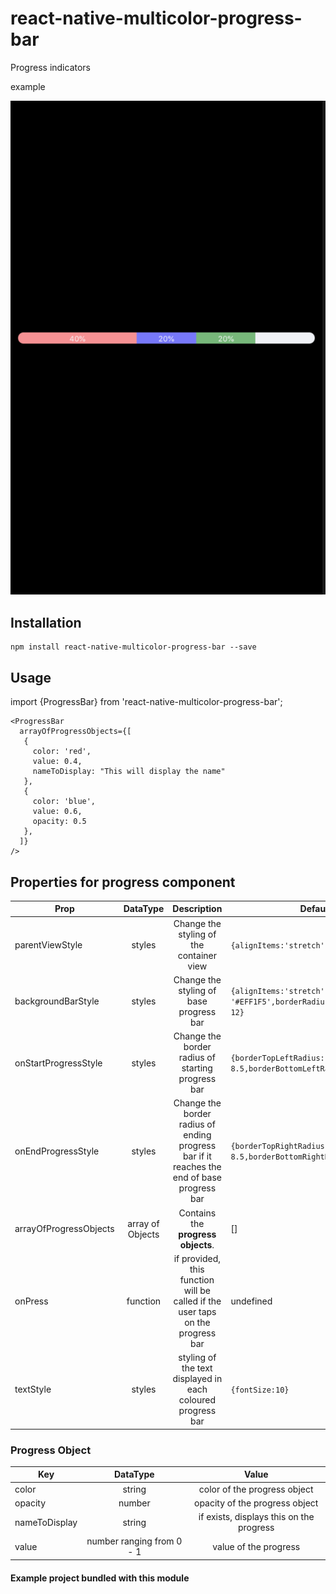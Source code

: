 # react-native-multicolor-progress-bar

Progress indicators

example

![SC Image](examples/images/SC.png)

## Installation

```
npm install react-native-multicolor-progress-bar --save
```

## Usage

import {ProgressBar} from 'react-native-multicolor-progress-bar';
```
<ProgressBar
  arrayOfProgressObjects={[
   {
     color: 'red',
     value: 0.4,
     nameToDisplay: "This will display the name"
   },
   {
     color: 'blue',
     value: 0.6,
     opacity: 0.5
   },
  ]}
/>
```

## Properties for progress component

| Prop        | DataType | Description     | Default  |
| ------------- |:--------:|:----------------:| ---------- |
| parentViewStyle  | styles | Change the styling of the container view     |   `{alignItems:'stretch'}` |
| backgroundBarStyle | styles |  Change the styling of base progress bar    |    ```{alignItems:'stretch',backgroundColor: '#EFF1F5',borderRadius: 8.5,height: 12}``` |
| onStartProgressStyle | styles | Change the border radius of starting progress bar | `{borderTopLeftRadius: 8.5,borderBottomLeftRadius: 8.5}`|
| onEndProgressStyle | styles | Change the border radius of ending progress bar if it reaches the end of base progress bar | `{borderTopRightRadius: 8.5,borderBottomRightRadius: 8.5}`|
| arrayOfProgressObjects | array of Objects | Contains the **progress objects**.| [] |
| onPress | function | if provided, this function will be called if the user taps on the progress bar | undefined |
| textStyle | styles | styling of the text displayed in each coloured progress bar | `{fontSize:10}` |

### Progress Object
| Key        | DataType | Value |
| ---------- |:--------:|:--------:|
| color | string |color of the progress object |
| opacity | number | opacity of the progress object |
| nameToDisplay | string | if exists, displays this on the progress |
| value | number ranging from 0 - 1 | value of the progress |

#### Example project bundled with this module
